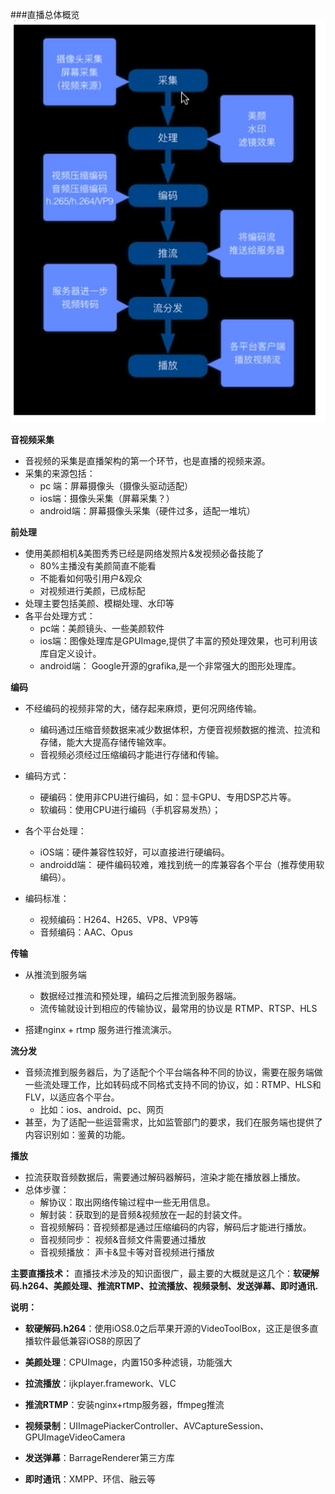 

###直播总体概览
![](/assets/zhibo.png)

**音视频采集**
- 音视频的采集是直播架构的第一个环节，也是直播的视频来源。
- 采集的来源包括：
    - pc 端：屏幕摄像头（摄像头驱动适配）
    - ios端：摄像头采集（屏幕采集？）
    - android端：屏幕摄像头采集（硬件过多，适配一堆坑）

**前处理**
- 使用美颜相机&美图秀秀已经是网络发照片&发视频必备技能了
    - 80%主播没有美颜简直不能看
    - 不能看如何吸引用户&观众
    - 对视频进行美颜，已成标配
- 处理主要包括美颜、模糊处理、水印等
- 各平台处理方式：
    - pc端：美颜镜头、一些美颜软件
    - ios端：图像处理库是GPUImage,提供了丰富的预处理效果，也可利用该库自定义设计。
    - android端： Google开源的grafika,是一个非常强大的图形处理库。

**编码**
- 不经编码的视频非常的大，储存起来麻烦，更何况网络传输。
    - 编码通过压缩音频数据来减少数据体积，方便音视频数据的推流、拉流和存储，能大大提高存储传输效率。
    - 音视频必须经过压缩编码才能进行存储和传输。
    
- 编码方式：
    - 硬编码：使用非CPU进行编码，如：显卡GPU、专用DSP芯片等。
    - 软编码：使用CPU进行编码（手机容易发热）；

- 各个平台处理：
    - iOS端：硬件兼容性较好，可以直接进行硬编码。
    - androidd端： 硬件编码较难，难找到统一的库兼容各个平台（推荐使用软编码）。

- 编码标准：
    - 视频编码：H264、H265、VP8、VP9等
    - 音频编码：AAC、Opus
    
**传输**
- 从推流到服务端
    - 数据经过推流和预处理，编码之后推流到服务器端。
    - 流传输就设计到相应的传输协议，最常用的协议是 RTMP、RTSP、HLS 

- 搭建nginx + rtmp 服务进行推流演示。

**流分发**

- 音频流推到服务器后，为了适配个个平台端各种不同的协议，需要在服务端做一些流处理工作，比如转码成不同格式支持不同的协议，如：RTMP、HLS和FLV，以适应各个平台。
    - 比如：ios、android、pc、网页
- 甚至，为了适配一些运营需求，比如监管部门的要求，我们在服务端也提供了内容识别如：鉴黄的功能。

**播放**
- 拉流获取音频数据后，需要通过解码器解码，渲染才能在播放器上播放。
- 总体步骤：
    - 解协议：取出网络传输过程中一些无用信息。
    - 解封装：获取到的是音频&视频放在一起的封装文件。
    - 音视频解码：音视频都是通过压缩编码的内容，解码后才能进行播放。
    - 音视频同步： 视频&音频文件需要通过播放
    - 音视频播放： 声卡&显卡等对音视频进行播放
    
    
    
  
**主要直播技术：**
直播技术涉及的知识面很广，最主要的大概就是这几个：**软硬解码.h264、美颜处理、推流RTMP、拉流播放、视频录制、发送弹幕、即时通讯.**


**说明：**
- **软硬解码.h264**：使用iOS8.0之后苹果开源的VideoToolBox，这正是很多直播软件最低兼容iOS8的原因了

- **美颜处理**：CPUImage，内置150多种滤镜，功能强大
- **拉流播放**：ijkplayer.framework、VLC

- **推流RTMP**：安装nginx+rtmp服务器，ffmpeg推流
- **视频录制**：UIImagePiackerController、AVCaptureSession、GPUImageVideoCamera
- **发送弹幕**：BarrageRenderer第三方库
- **即时通讯**：XMPP、环信、融云等
    





